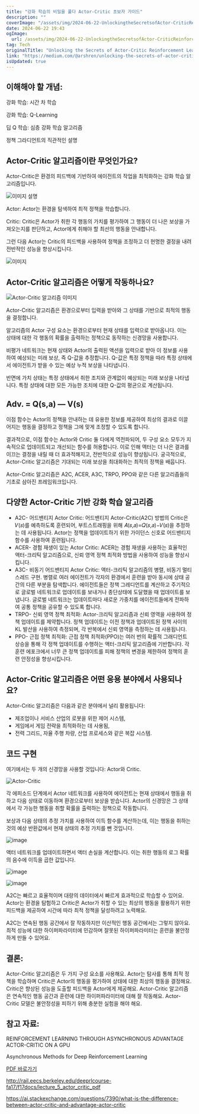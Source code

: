 ```yaml
---
title: "강화 학습의 비밀을 풀다 Actor-Critic 초보자 가이드"
description: ""
coverImage: "/assets/img/2024-06-22-UnlockingtheSecretsofActor-CriticReinforcementLearningABeginnersGuide_0.png"
date: 2024-06-22 19:43
ogImage:
  url: /assets/img/2024-06-22-UnlockingtheSecretsofActor-CriticReinforcementLearningABeginnersGuide_0.png
tag: Tech
originalTitle: "Unlocking the Secrets of Actor-Critic Reinforcement Learning: A Beginner’s Guide"
link: "https://medium.com/@arshren/unlocking-the-secrets-of-actor-critic-reinforcement-learning-a-beginners-guide-3c5953b13551"
isUpdated: true
---
```


## 이해해야 할 개념:

강화 학습: 시간 차 학습

강화 학습: Q-Learning

딥 Q 학습: 심층 강화 학습 알고리즘

<div class="content-ad"></div>

정책 그라디언트의 직관적인 설명

## Actor-Critic 알고리즘이란 무엇인가요?

Actor-Critic은 환경의 피드백에 기반하여 에이전트의 작업을 최적화하는 강화 학습 알고리즘입니다.

![이미지 설명](/assets/img/2024-06-22-UnlockingtheSecretsofActor-CriticReinforcementLearningABeginnersGuide_0.png)

<div class="content-ad"></div>

Actor: Actor는 환경을 탐색하여 최적 정책을 학습합니다.

Critic: Critic은 Actor가 취한 각 행동의 가치를 평가하여 그 행동이 더 나은 보상을 가져오는지를 판단하고, Actor에게 취해야 할 최선의 행동을 안내합니다.

그런 다음 Actor는 Critic의 피드백을 사용하여 정책을 조정하고 더 현명한 결정을 내려 전반적인 성능을 향상시킵니다.

![이미지](/assets/img/2024-06-22-UnlockingtheSecretsofActor-CriticReinforcementLearningABeginnersGuide_1.png)

<div class="content-ad"></div>

## Actor-Critic 알고리즘은 어떻게 작동하나요?

![Actor-Critic 알고리즘 이미지](/assets/img/2024-06-22-UnlockingtheSecretsofActor-CriticReinforcementLearningABeginnersGuide_2.png)

Actor-Critic 알고리즘은 환경으로부터 입력을 받아와 그 상태를 기반으로 최적의 행동을 결정합니다.

알고리즘의 Actor 구성 요소는 환경으로부터 현재 상태를 입력으로 받아옵니다. 이는 상태에 대한 각 행동의 확률을 출력하는 정책으로 동작하는 신경망을 사용합니다.

<div class="content-ad"></div>

비평가 네트워크는 현재 상태와 Actor의 출력된 액션을 입력으로 받아 이 정보를 사용하여 예상되는 미래 보상, 즉 Q-값을 추정합니다. Q-값은 특정 정책을 따라 특정 상태에서 에이전트가 받을 수 있는 예상 누적 보상을 나타냅니다.

반면에 가치 상태는 특정 상태에서 취한 조치와 관계없이 예상되는 미래 보상을 나타냅니다. 특정 상태에 대한 모든 가능한 조치에 대한 Q-값의 평균으로 계산됩니다.

## Adv. = Q(s,a) — V(s)

이점 함수는 Actor의 정책을 안내하는 데 유용한 정보를 제공하여 최상의 결과로 이끌어지는 행동을 결정하고 정책을 그에 맞게 조정할 수 있도록 합니다.

<div class="content-ad"></div>

결과적으로, 이점 함수는 Actor와 Critic 둘 다에게 역전파되어, 두 구성 요소 모두가 지속적으로 업데이트되고 개선되는 함수를 허용합니다. 이로 인해 액터는 더 나은 결과를 이끄는 결정을 내릴 때 더 효과적해지고, 전반적으로 성능이 향상됩니다. 궁극적으로, Actor-Critic 알고리즘은 기대되는 미래 보상을 최대화하는 최적의 정책을 배웁니다.

Actor-Critic 알고리즘은 A2C, ACER, A3C, TRPO, PPO와 같은 다른 알고리즘들의 기초로 삼아진 프레임워크입니다.

## 다양한 Actor-Critic 기반 강화 학습 알고리즘

- A2C- 어드밴티지 Actor Critic: 어드밴티지 Actor-Critic(A2C) 방법의 Critic은 𝑉(𝑠)를 예측하도록 훈련되어, 부트스트래핑을 위해 𝐴(𝑠,𝑎)=𝑄(𝑠,𝑎)−𝑉(𝑠)을 추정하는 데 사용됩니다. Actor는 정책을 업데이트하기 위한 가이던스 신호로 어드밴티지 함수를 사용하여 훈련됩니다.
- ACER- 경험 재생이 있는 Actor Critic: ACER는 경험 재생을 사용하는 효율적인 액터-크리틱 알고리즘으로, 신뢰 영역 정책 최적화 방법을 사용하여 성능을 향상시킵니다.
- A3C- 비동기 어드밴티지 Actor Critic: 액터-크리틱 알고리즘의 병렬, 비동기 멀티스레드 구현. 병렬로 여러 에이전트가 각자의 환경에서 훈련을 받아 동시에 상태 공간의 다른 부분을 탐색합니다. 에이전트들은 정책 그레디언트를 계산하고 주기적으로 글로벌 네트워크로 업데이트를 보내거나 종단상태에 도달했을 때 업데이트를 보냅니다. 글로벌 네트워크는 업데이트마다 새로운 가중치를 에이전트들에게 전파하여 공통 정책을 공유할 수 있도록 합니다.
- TRPO- 신뢰 영역 정책 최적화: Actor-크리틱 알고리즘과 신뢰 영역을 사용하여 정책 업데이트를 제약합니다. 정책 업데이트는 이전 정책과 업데이트된 정책 사이의 KL 발산을 사용하여 측정되며, 각 반복에서 신뢰 영역을 측정하는 데 사용됩니다.
- PPO- 근접 정책 최적화: 근접 정책 최적화(PPO)는 여러 번의 확률적 그래디언트 상승을 통해 각 정책 업데이트를 수행하는 액터-크리틱 알고리즘에 기반합니다. 각 훈련 에포크에서 너무 큰 정책 업데이트를 피해 정책의 변경을 제한하여 정책의 훈련 안정성을 향상시킵니다.

<div class="content-ad"></div>

## Actor-Critic 알고리즘은 어떤 응용 분야에서 사용되나요?

Actor-Critic 알고리즘은 다음과 같은 분야에서 널리 활용됩니다:

- 제조업이나 서비스 산업의 로봇을 위한 제어 시스템,
- 게임에서 게임 전략을 최적화하는 데 사용됨,
- 전력 그리드, 자율 주행 차량, 산업 프로세스와 같은 복잡 시스템.

## 코드 구현

<div class="content-ad"></div>

여기에서는 두 개의 신경망을 사용할 것입니다: Actor와 Critic.

![Actor-Critic](/assets/img/2024-06-22-UnlockingtheSecretsofActor-CriticReinforcementLearningABeginnersGuide_3.png)

각 에피소드 단계에서 Actor 네트워크를 사용하여 에이전트는 현재 상태에서 행동을 취하고 다음 상태로 이동하며 환경으로부터 보상을 받습니다. Actor의 신경망은 그 상태에서 각 가능한 행동을 취할 확률을 출력하는 정책으로 작동합니다.

보상과 다음 상태의 추정 가치를 사용하여 이득 함수를 계산하는데, 이는 행동을 취하는 것의 예상 반환값에서 현재 상태의 추정 가치를 뺀 것입니다.

<div class="content-ad"></div>

![image](/assets/img/2024-06-22-UnlockingtheSecretsofActor-CriticReinforcementLearningABeginnersGuide_4.png)

액터 네트워크를 업데이트하면서 액터 손실을 계산합니다. 이는 취한 행동의 로그 확률의 음수에 이득을 곱한 값입니다.

![image](/assets/img/2024-06-22-UnlockingtheSecretsofActor-CriticReinforcementLearningABeginnersGuide_5.png)

![image](/assets/img/2024-06-22-UnlockingtheSecretsofActor-CriticReinforcementLearningABeginnersGuide_6.png)

<div class="content-ad"></div>

A2C는 빠르고 효율적이며 대량의 데이터에서 빠르게 효과적으로 학습할 수 있어요. Actor는 환경을 탐험하고 Critic은 Actor가 취할 수 있는 최상의 행동을 활용하기 위한 피드백을 제공하여 시간에 따라 최적 정책을 달성하려고 노력해요.

A2C는 연속된 행동 공간에서 잘 작동하지만 이산적인 행동 공간에서는 그렇지 않아요. 최적 성능에 대한 하이퍼파라미터에 민감하며 잘못된 하이퍼파라미터는 훈련을 불안정하게 만들 수 있어요.

## 결론:

Actor-Critic 알고리즘은 두 가지 구성 요소를 사용해요. Actor는 탐사를 통해 최적 정책을 학습하며 Critic은 Actor의 행동을 평가하여 상태에 대한 최상의 행동을 결정해요. Critic은 향상된 성능을 도출할 피드백을 Actor에게 제공해요. Actor-Critic 알고리즘은 연속적인 행동 공간과 훈련에 대한 하이퍼파라미터에 대해 잘 작동해요. Actor-Critic 모델은 불안정성을 피하기 위해 충분한 실험을 해야 해요.

<div class="content-ad"></div>

## 참고 자료:

REINFORCEMENT LEARNING THROUGH ASYNCHRONOUS ADVANTAGE ACTOR-CRITIC ON A GPU

Asynchronous Methods for Deep Reinforcement Learning

[PDF 바로가기](https://www.davidsilver.uk/wp-content/uploads/2020/03/pg.pdf)

<div class="content-ad"></div>

http://rail.eecs.berkeley.edu/deeprlcourse-fa17/f17docs/lecture_5_actor_critic_pdf

https://ai.stackexchange.com/questions/7390/what-is-the-difference-between-actor-critic-and-advantage-actor-critic
